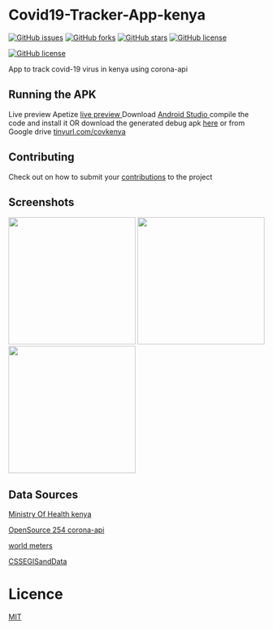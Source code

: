 # Covid19-Tracker-App-kenya
[![GitHub issues](https://img.shields.io/github/issues/opensource254/Covid19-Tracker-App-kenya?style=for-the-badge)](https://github.com/opensource254/Covid19-Tracker-App-kenya/issues) [![GitHub forks](https://img.shields.io/github/forks/opensource254/Covid19-Tracker-App-kenya?style=for-the-badge)](https://github.com/opensource254/Covid19-Tracker-App-kenya/network) [![GitHub stars](https://img.shields.io/github/stars/opensource254/Covid19-Tracker-App-kenya?style=for-the-badge)](https://github.com/opensource254/Covid19-Tracker-App-kenya/stargazers) [![GitHub license](https://img.shields.io/github/license/opensource254/Covid19-Tracker-App-kenya?style=for-the-badge)](https://github.com/opensource254/Covid19-Tracker-App-kenya/blob/master/LICENSE)


[![GitHub license](https://img.shields.io/gitter/room/opensource-254/community?color=brown&style=for-the-badge)](https://gitter.im/opensource-254/community?utm_source=share-link&utm_medium=link&utm_campaign=share-link)




App to track covid-19 virus in kenya using corona-api

## Running the APK
Live preview Apetize [live preview ](https://appetize.io/app/chpq7kcv19vqm669wtz83eyyb8)
Download  [Android Studio  ](https://developer.android.com/studio) compile the code and install it OR download the generated debug apk [here](https://github.com/Opensource-254/Covid19-Tracker-App-kenya/raw/master/covid19v0.3.0beta1.apk) or from Google drive   [tinyurl.com/covkenya](https://tinyurl.com/covkenya)


## Contributing
Check out on how to submit your  [contributions](../master/CONTRIBUTING.md) to the project


## Screenshots
<img src="https://github.com/Opensource-254/Covid19-Tracker-App-kenya/blob/master/screenshots/screen1.jpeg" width="250"/> <img
 src="https://github.com/Opensource-254/Covid19-Tracker-App-kenya/blob/master/screenshots/screen2.jpeg" width="250"/> <img
 src="https://github.com/Opensource-254/Covid19-Tracker-App-kenya/blob/master/screenshots/screen4.jpeg" width="250"/>




## Data Sources
[Ministry Of Health kenya  ](http://www.health.go.ke/)

[OpenSource 254 corona-api  ](https://github.com/Opensource-254/corona-api)

[world meters  ](https://https://www.worldometers.info/coronavirus/)

[CSSEGISandData  ](https://github.com/CSSEGISandData/COVID-19/tree/master/csse_covid_19_data)

# Licence
[MIT](../master/LICENSE)

